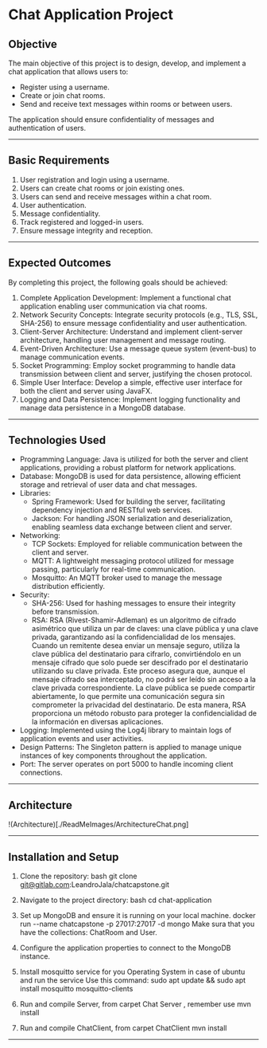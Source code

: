 # Chat Application Project

## Objective
The main objective of this project is to design, develop, and implement a chat application that allows users to:
- Register using a username.
- Create or join chat rooms.
- Send and receive text messages within rooms or between users.

The application should ensure confidentiality of messages and authentication of users.

---

## Basic Requirements
1. User registration and login using a username.
2. Users can create chat rooms or join existing ones.
3. Users can send and receive messages within a chat room.
4. User authentication.
5. Message confidentiality.
6. Track registered and logged-in users.
7. Ensure message integrity and reception.

---

## Expected Outcomes
By completing this project, the following goals should be achieved:

1. Complete Application Development: Implement a functional chat application enabling user communication via chat rooms.
2. Network Security Concepts: Integrate security protocols (e.g., TLS, SSL, SHA-256) to ensure message confidentiality and user authentication.
3. Client-Server Architecture: Understand and implement client-server architecture, handling user management and message routing.
4. Event-Driven Architecture: Use a message queue system (event-bus) to manage communication events.
5. Socket Programming: Employ socket programming to handle data transmission between client and server, justifying the chosen protocol.
6. Simple User Interface: Develop a simple, effective user interface for both the client and server using JavaFX.
7. Logging and Data Persistence: Implement logging functionality and manage data persistence in a MongoDB database.

---

## Technologies Used
- Programming Language: Java is utilized for both the server and client applications, providing a robust platform for network applications.
- Database: MongoDB is used for data persistence, allowing efficient storage and retrieval of user data and chat messages.
- Libraries:
    - Spring Framework: Used for building the server, facilitating dependency injection and RESTful web services.
    - Jackson: For handling JSON serialization and deserialization, enabling seamless data exchange between client and server.
- Networking:
    - TCP Sockets: Employed for reliable communication between the client and server.
    - MQTT: A lightweight messaging protocol utilized for message passing, particularly for real-time communication.
    - Mosquitto: An MQTT broker used to manage the message distribution efficiently.
- Security:
    - SHA-256: Used for hashing messages to ensure their integrity before transmission.
    - RSA: RSA (Rivest-Shamir-Adleman) es un algoritmo de cifrado asimétrico que utiliza un par de claves: una clave pública y una clave privada, garantizando así la confidencialidad de los mensajes. Cuando un remitente desea enviar un mensaje seguro, utiliza la clave pública del destinatario para cifrarlo, convirtiéndolo en un mensaje cifrado que solo puede ser descifrado por el destinatario utilizando su clave privada. Este proceso asegura que, aunque el mensaje cifrado sea interceptado, no podrá ser leído sin acceso a la clave privada correspondiente. La clave pública se puede compartir abiertamente, lo que permite una comunicación segura sin comprometer la privacidad del destinatario. De esta manera, RSA proporciona un método robusto para proteger la confidencialidad de la información en diversas aplicaciones.
- Logging: Implemented using the Log4j library to maintain logs of application events and user activities.
- Design Patterns: The Singleton pattern is applied to manage unique instances of key components throughout the application.
- Port: The server operates on port 5000 to handle incoming client connections.

---
## Architecture

!(Architecture)[./ReadMeImages/ArchitectureChat.png]

---

## Installation and Setup
1. Clone the repository:
   bash
   git clone git@gitlab.com:LeandroJala/chatcapstone.git

2. Navigate to the project directory:
   bash
   cd chat-application

3. Set up MongoDB and ensure it is running on your local machine.
   docker run --name chatcapstone -p 27017:27017 -d mongo
   Make sura that you have the collections: ChatRoom and User.

4. Configure the application properties to connect to the MongoDB instance.

5. Install mosquitto service for you Operating System in case of ubuntu and run the service
   Use this command: sudo apt update && sudo apt install mosquitto mosquitto-clients

6. Run and compile Server, from carpet Chat Server , remember use mvn install

7. Run and compile ChatClient, from carpet ChatClient mvn install

---
